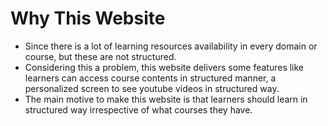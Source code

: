 # Why This Website
- Since there is a lot of learning resources availability in every domain or course, but these are not structured.
- Considering this a problem, this website delivers some features like learners can access course contents in structured manner, a personalized screen to see youtube videos in structured way.
- The main motive to make this website is that learners should learn in structured way irrespective of what courses they have.